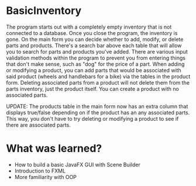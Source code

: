 # BasicInventory
The program starts out with a completely empty inventory that is not connected to a database. Once you close the program, the inventory is gone. On the main form you can decide whether to add, modify, or delete parts and products. There's a search bar above each table that will allow you to search for parts and products you've added. There are various input validation methods within the program to prevent you from entering things that don't make sense, such as "dog" for the price of a part. When adding or modifying a product, you can add parts that would be associated with said product (wheels and handlebars for a bike) via the tables in the product form. Deleting associated parts from a product will not delete them from the parts inventory, just the product itself. You can create a product with no associated parts.

UPDATE: The products table in the main form now has an extra column that displays true/false depending on if the product has an any associated parts. This way, you don't have to try deleting or modifying a product to see if there are associated parts.

# What was learned?

* How to build a basic JavaFX GUI with Scene Builder
* Introduction to FXML
* More familiarity with OOP
